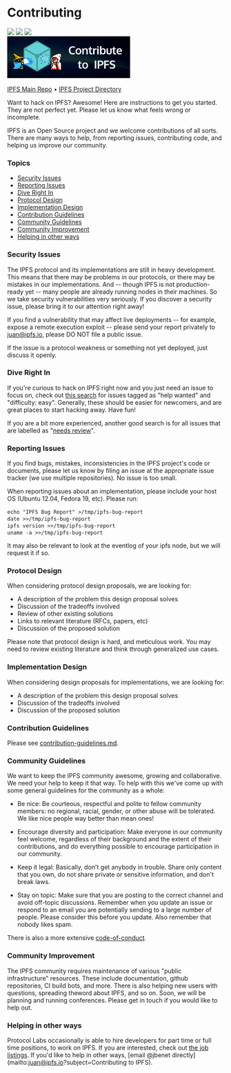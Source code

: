 # Contributing
[![](https://img.shields.io/badge/made%20by-Protocol%20Labs-blue.svg?style=flat-square)](http://ipn.io)
[![](https://img.shields.io/badge/project-IPFS-blue.svg?style=flat-square)](http://ipfs.io/)
[![](https://img.shields.io/badge/freenode-%23ipfs-blue.svg?style=flat-square)](http://webchat.freenode.net/?channels=%23ipfs)  
![](https://github.com/jbenet/contribute-ipfs-gif/raw/master/img/contribute.gif)

[IPFS Main Repo](https://github.com/ipfs/ipfs#ipfs---the-permanent-web) • [IPFS Project Directory](https://github.com/ipfs/ipfs#project-directory)  

Want to hack on IPFS? Awesome! Here are instructions to get you started.
They are not perfect yet. Please let us know what feels wrong or incomplete.

IPFS is an Open Source project and we welcome contributions of all sorts.
There are many ways to help, from reporting issues, contributing code, and
helping us improve our community.

### Topics

* [Security Issues](#reporting-security-issues)
* [Reporting Issues](#reporting-issues)
* [Dive Right In](#dive-right-in)
* [Protocol Design](#protocol-design)
* [Implementation Design](#implementation-design)
* [Contribution Guidelines](#contribution-guidelines)
* [Community Guidelines](#community-guidelines)
* [Community Improvement](#community-improvement)
* [Helping in other ways](#helping-in-other-ways)

### Security Issues

The IPFS protocol and its implementations are still in heavy development. This means that there may be problems in our protocols, or there may be mistakes in our implementations. And -- though IPFS is not production-ready yet -- many people are already running nodes in their machines. So we take security vulnerabilities very seriously. If you discover a security issue, please bring it to our attention right away!

If you find a vulnerability that may affect live deployments -- for example, expose a remote execution exploit -- please send your report privately to juan@ipfs.io, please DO NOT file a public issue.

If the issue is a protocol weakness or something not yet deployed, just discuss it openly.

### Dive Right In

If you're curious to hack on IPFS right now and you just need an issue to focus on, check out [this search](https://github.com/search?utf8=%E2%9C%93&q=label%3A%22difficulty%3A+easy%22+user%3AIPFS+is%3Aopen&type=Issues&ref=searchresults) for issues tagged as "help wanted" and "difficulty: easy". Generally, these should be easier for newcomers, and are great places to start hacking away. Have fun!

If you are a bit more experienced, another good search is for all issues that are labelled as "[needs review](https://github.com/search?q=label%3A%22needs+review%22+user%3AIPFS+is%3Aopen&ref=searchresults&type=Issues&utf8=%E2%9C%93)".

### Reporting Issues

If you find bugs, mistakes, inconsistencies in the IPFS project's code or
documents, please let us know by filing an issue at the appropriate issue
tracker (we use multiple repositories). No issue is too small.

When reporting issues about an implementation, please include your host OS (Ubuntu 12.04, Fedora 19, etc). Please run:

```
echo "IPFS Bug Report" >/tmp/ipfs-bug-report
date >>/tmp/ipfs-bug-report
ipfs version >>/tmp/ipfs-bug-report
uname -a >>/tmp/ipfs-bug-report
```

It may also be relevant to look at the eventlog of your ipfs node, but we will request it if so.

### Protocol Design

When considering protocol design proposals, we are looking for:

- A description of the problem this design proposal solves
- Discussion of the tradeoffs involved
- Review of other existing solutions
- Links to relevant literature (RFCs, papers, etc)
- Discussion of the proposed solution

Please note that protocol design is hard, and meticulous work. You may need to review existing literature and think through generalized use cases.

### Implementation Design

When considering design proposals for implementations, we are looking for:

- A description of the problem this design proposal solves
- Discussion of the tradeoffs involved
- Discussion of the proposed solution

### Contribution Guidelines

Please see [contribution-guidelines.md](contribution-guidelines.md).

### Community Guidelines

We want to keep the IPFS community awesome, growing and collaborative. We need your help to keep it that way. To help with this we've come up with some general guidelines for the community as a whole:

- Be nice: Be courteous, respectful and polite to fellow community members: no regional, racial, gender, or other abuse will be tolerated. We like nice people way better than mean ones!

- Encourage diversity and participation: Make everyone in our community feel welcome, regardless of their background and the extent of their contributions, and do everything possible to encourage participation in our community.

- Keep it legal: Basically, don't get anybody in trouble. Share only content that you own, do not share private or sensitive information, and don't break laws.

- Stay on topic: Make sure that you are posting to the correct channel and avoid off-topic discussions. Remember when you update an issue or respond to an email you are potentially sending to a large number of people. Please consider this before you update. Also remember that nobody likes spam.

There is also a more extensive [code-of-conduct](code-of-conduct.md).

### Community Improvement

The IPFS community requires maintenance of various "public infrastructure" resources. These include documentation, github repositories, CI build bots, and more. There is also helping new users with questions, spreading theword about IPFS, and so on. Soon, we will be planning and running conferences. Please get in touch if you would like to help out.

### Helping in other ways

Protocol Labs occasionally is able to hire developers for part time or full time positions, to work on IPFS. If you are interested, check out [the job listings](http://ipn.io/join/#pm). If you'd like to help in other ways, [email @jbenet directly](mailto:juan@ipfs.io?subject=Contributing to IPFS).
